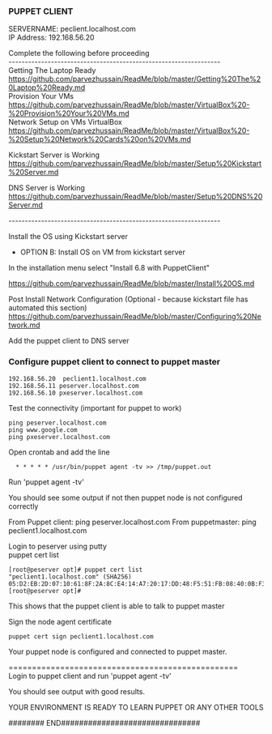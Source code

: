 
### PUPPET CLIENT



SERVERNAME:    peclient.localhost.com <br>
IP Address:    192.168.56.20 <br> 


Complete the following before proceeding <br>
----------------------------------------------------------------- <br>
Getting The Laptop Ready <br>
https://github.com/parvezhussain/ReadMe/blob/master/Getting%20The%20Laptop%20Ready.md <br>
Provision Your VMs <br>
https://github.com/parvezhussain/ReadMe/blob/master/VirtualBox%20-%20Provision%20Your%20VMs.md <br> 
Network Setup on VMs VirtualBox <br>
https://github.com/parvezhussain/ReadMe/blob/master/VirtualBox%20-%20Setup%20Network%20Cards%20on%20VMs.md <br>

Kickstart Server is Working <br>
https://github.com/parvezhussain/ReadMe/blob/master/Setup%20Kickstart%20Server.md

DNS Server is Working <br>
https://github.com/parvezhussain/ReadMe/blob/master/Setup%20DNS%20Server.md <br>

----------------------------------------------------------------- <br>

Install the OS using Kickstart server <br>
- OPTION B: Install OS on VM from kickstart server  <br>

In the installation menu select "Install 6.8 with PuppetClient" <br>

https://github.com/parvezhussain/ReadMe/blob/master/Install%20OS.md <br>

Post Install Network Configuration (Optional - because kickstart file has automated this section) <br>
https://github.com/parvezhussain/ReadMe/blob/master/Configuring%20Network.md <br>

Add the puppet client to DNS server <br>

### Configure puppet client to connect to puppet master


    192.168.56.20  peclient1.localhost.com
    192.168.56.11 peserver.localhost.com
    192.168.56.10 pxeserver.localhost.com

Test the connectivity (important for puppet to work)

    ping peserver.localhost.com
    ping www.google.com
    ping pxeserver.localhost.com

Open crontab and add the line 
             
      * * * * * /usr/bin/puppet agent -tv >> /tmp/puppet.out

Run 'puppet agent -tv'

You should see some output if not then puppet node is not configured correctly <br>

From Puppet client: ping peserver.localhost.com
From puppetmaster: ping peclient1.localhost.com


Login to peserver using putty<br>
puppet cert list<br>

    [root@peserver opt]# puppet cert list
    "peclient1.localhost.com" (SHA256) 05:D2:EB:2D:07:10:61:8F:2A:8C:E4:14:A7:20:17:DD:48:F5:51:FB:08:40:0B:F3:13:4E:C4:F5:55:44:D9:FA
    [root@peserver opt]#

This shows that the puppet client is able to talk to puppet master

Sign the node agent certificate

    puppet cert sign peclient1.localhost.com

Your puppet node is configured and connected to puppet master. <BR>

================================================= <br>
Login to puppet client and run 'puppet agent -tv' <br>

You should see output with good results. <br>

YOUR ENVIRONMENT IS READY TO LEARN PUPPET OR ANY OTHER TOOLS

######## END###############################

